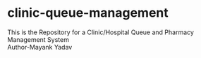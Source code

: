 
# clinic-queue-management
This is the Repository for a Clinic/Hospital Queue and Pharmacy Management System
<br>
Author-Mayank Yadav
